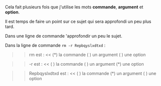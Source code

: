 
Cela fait plusieurs fois que j'utilise les mots **commande**, **argument** et **option**.

Il est temps de faire un point sur ce sujet qui sera approfondi un peu plus tard.

Dans une ligne de commande 'approfondir un peu le sujet.


Dans la ligne de commande `rm -r Repbqyslxdtxd` :

>> rm est : <<
(*) la commande
( ) un argument
( ) une option

>> -r  est : <<
( ) la commande
( ) un argument
(*) une option

>> Repbqyslxdtxd est : <<
( ) la commande
(*) un argument
( ) une option




